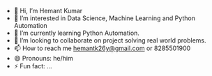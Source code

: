 - 👋 Hi, I’m Hemant Kumar
- 👀 I’m interested in Data Science, Machine Learning and Python Automation
- 🌱 I’m currently learning Python Automation.
- 💞️ I’m looking to collaborate on project solving real world problems.
- 📫 How to reach me hemantk26y@gmail.com or 8285501900
- 😄 Pronouns: he/him
- ⚡ Fun fact: ...

<!---
hemantk26y/hemantk26y is a ✨ special ✨ repository because its `README.md` (this file) appears on your GitHub profile.
You can click the Preview link to take a look at your changes.
--->
